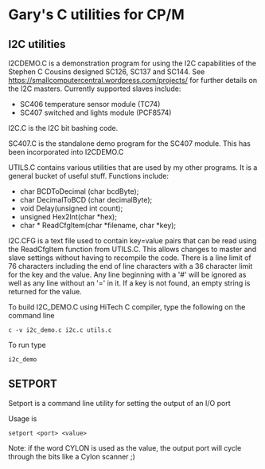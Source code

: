 # Gary's C utilities for CP/M

## I2C utilities
I2CDEMO.C is a demonstration program for using the I2C capabilities of the Stephen C Cousins designed SC126, SC137 and SC144. See https://smallcomputercentral.wordpress.com/projects/ for further details on the I2C masters.
Currently supported slaves include:
* SC406 temperature sensor module (TC74)
* SC407 switched and lights module (PCF8574)

I2C.C is the I2C bit bashing code.

SC407.C is the standalone demo program for the SC407 module. This has been incorporated into I2CDEMO.C

UTILS.C contains various utilities that are used by my other programs. It is a general bucket of useful stuff.
Functions include:
* char BCDToDecimal (char bcdByte);
* char DecimalToBCD (char decimalByte);
* void Delay(unsigned int count);
* unsigned Hex2Int(char *hex);
* char * ReadCfgItem(char *filename, char *key);

I2C.CFG is a text file used to contain key=value pairs that can be read using the ReadCfgItem function from UTILS.C. This allows changes to master and slave settings without having to recompile the code. There is a line limit of 76 characters including the end of line characters with a 36 character limit for the key and the value. Any line beginning with a '#' will be ignored as well as any line without an '=' in it. If a key is not found, an empty string is returned for the value.

To build I2C_DEMO.C using HiTech C compiler, type the following on the command line

```
c -v i2c_demo.c i2c.c utils.c
```

To run type
```
i2c_demo
```

## SETPORT
Setport is a command line utility for setting the output of an I/O port

Usage is
```
setport <port> <value>
```
Note: if the word CYLON is used as the value, the output port will cycle through the bits like a Cylon scanner ;)
